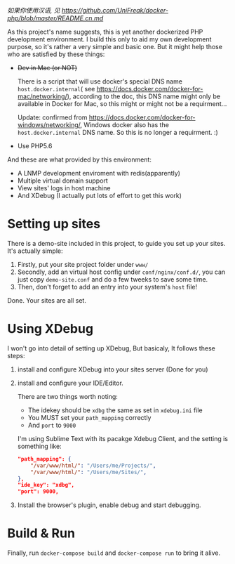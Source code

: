 _如果你使用汉语, 见 <https://github.com/UniFreak/docker-php/blob/master/README.cn.md>_

As this project's name suggests, this is yet another dockerized PHP development environment. I build this only to aid my own development purpose, so it's rather a very simple and basic one. But it might help those who are satisfied by these things:

- ~~Dev in Mac (or NOT)~~

    There is a script that will use docker's special DNS name `host.docker.internal`( see <https://docs.docker.com/docker-for-mac/networking/>), according to the doc, this DNS name might only be available in Docker for Mac, so this might or might not be a requirment...

    Update: confirmed from <https://docs.docker.com/docker-for-windows/networking/>, Windows docker also has the `host.docker.internal` DNS name. So this is no longer a requirment. :)

- Use PHP5.6

And these are what provided by this environment:

- A LNMP development enviroment with redis(apparently)
- Multiple virtual domain support
- View sites' logs in host machine
- And XDebug (I actually put lots of effort to get this work)

# Setting up sites

There is a demo-site included in this project, to guide you set up your sites. It's actually simple:

1. Firstly, put your site project folder under `www/`
2. Secondly, add an virtual host config under `conf/nginx/conf.d/`, you can just copy `demo-site.conf` and do a few tweeks to save some time.
3. Then, don't forget to add an entry into your system's `host` file!

Done. Your sites are all set.

# Using XDebug
I won't go into detail of setting up XDebug, But basicaly, It follows these steps:

1. install and configure XDebug into your sites server (Done for you)
    
2. install and configure your IDE/Editor.

    There are two things worth noting: 
    - The idekey should be `xdbg` the same as set in  `xdebug.ini` file
    - You MUST set your `path_mapping` correctly
    - And `port` to `9000`

    I'm using Sublime Text with its pacakge Xdebug Client, and the setting is something like:

    ```json
    "path_mapping": {
        "/var/www/html/": "/Users/me/Projects/",
        "/var/www/html/": "/Users/me/Sites/",
    },
    "ide_key": "xdbg",
    "port": 9000,
    ```

3. Install the browser's plugin, enable debug and start debugging.

# Build & Run

Finally, run `docker-compose build` and `docker-compose run` to bring it alive.
